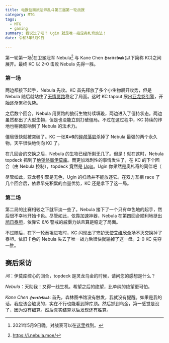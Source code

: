 ```yaml
---
title: 电报位面旅法师乱斗第三届第一轮战报
category: MTG
tags:
  - MTG
  - gaming
summary: 我说过了吧？ Ugin 就是唯一指定奥札奇旅法！
date: 令和3年5月9日 

---
```


第一轮第一场[^0]在卫冕冠军 Nebula[^1] 与 Kane Chen 𝕳𝖊𝖆𝖗𝖙𝖔𝖋𝖔𝖆𝖐(以下简称 KC)之间展开。最终 KC 以 2-0 击败 Nebula 先得一胜。

### 第一场

两边都接下起手，Nebula 先攻。KC 首先释放了多个小生物展开攻势，但是 Nebula 随后就站住了[无情贾路](https://scryfall.com/card/isd/181/garruk-relentless-garruk-the-veil-cursed)稳定了局面。这时 KC tapout 展出[亚龙卷引擎](https://scryfall.com/card/2xm/308/wurmcoil-engine)，开始逐渐累积优势。

之后数个回合，Nebula 用贾路的狼衍生物持续填璇，两边进入了僵持状态。两边虽然都出了大型生物，但是也没能立刻打破僵局。不过在这过程中，KC 持续的炸地也稍微影响到了 Nebula 的法术力。

僵局很快就被突破了。KC 一张**X=6**的[碎颅落岩](https://scryfall.com/card/znr/161/shatterskull-smashing-shatterskull-the-hammer-pass)杀掉了 Nebula 最强的两个永久物，天平很快地倒向 KC 了。

在几回合的交换之后，Nebula 的生物已经所剩无几了。但是！就在这时，Nebula topdeck 抓到了[绝望终局伊莫库](https://scryfall.com/card/emn/6/emrakul-the-promised-end)。而更加戏剧性的事情发生了，在 KC 的下个回合（由 Nebula 控制），topdeck 竟然是 [Ugin](https://scryfall.com/card/m21/1/ugin-the-spirit-dragon)。Ugin 你果然是奥札奇的同伴吧（

尽管如此，亚龙卷引擎是无色，Ugin 的扫场并不能放逐它。在双方互相 race 了几个回合后，依靠早先积累的血量优势，KC 还是拿下了这一局。

### 第二场

第二局的比赛相较之下就平淡一些了。Nebula 接下了一个只有单色地的起手，然后很不幸地开始卡色。尽管如此，依靠加速神器，Nebula 在第四回合顺利地挺出[旭日泰坦](https://scryfall.com/card/c21/106/sun-titan)，依靠它 6/6 警戒的威慑力姑且算是稳定了局面。

不过随后，在下一轮泰坦进攻时，KC 闪现出了[守护天使艾维欣](https://scryfall.com/card/m15/3/avacyn-guardian-angel)全场不灭交换掉了泰坦。依旧卡色的 Nebula 失去了唯一战力后很快就输掉了这一盘。2-0 KC 先夺一胜。

## 赛后采访

_问_：伊莫库控心的回合，topdeck 是灵龙乌金的时候，请问您的感想是什么？

_Nebula_：天助我！又得一线生机。希望之后的绝望，比单纯的绝望更可怕。

_Kane Chen 𝕳𝖊𝖆𝖗𝖙𝖔𝖋𝖔𝖆𝖐_: 首先，森林图书馆没有触发，我就没有提醒。如果是我的话，我应该会触发的，实在不行也能看到牌库顶。然后抓到乌金，第一感觉是没了，因为没有细算。然后真实结算以后发现还有胜算。

[^0]: 2021年5月9日晚。对战表可以在[这里](https://challonge.com/zh_CN/krm3y5q9)找到。

[^1]: https://i.nebula.moe/

